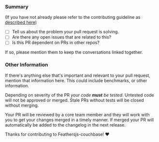 ### Summary

(If you have not already please refer to the contributing guideline as [described
here](https://github.com/feathersjs/feathers/blob/master/.github/contributing.md#pull-requests))

- [ ] Tell us about the problem your pull request is solving.
- [ ] Are there any open issues that are related to this?
- [ ] Is this PR dependent on PRs in other repos?

If so, please mention them to keep the conversations linked together.

### Other Information

If there's anything else that's important and relevant to your pull
request, mention that information here. This could include
benchmarks, or other information.

Depending on severity of the PR _your code **must** be tested_. Untested code will not be
approved or merged. Stale PRs without tests will be closed without merging.

Your PR will be reviewed by a core team member and they will work with you to get your changes merged in a timely manner. If merged your PR will automatically be added to the changelog in the next release.

Thanks for contributing to Feathersjs-couchbase! :heart:
